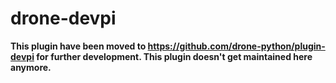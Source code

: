 # drone-devpi

**This plugin have been moved to https://github.com/drone-python/plugin-devpi for further development. This plugin doesn't get maintained here anymore.**
